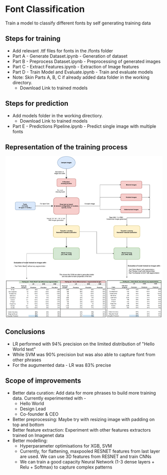 # Font Classification
Train a model to classify different fonts by self generating training data

## Steps for training
- Add relevant .ttf files for fonts in the /fonts folder
- Part A - Generate Dataset.ipynb - Generation of dataset
- Part B - Preprocess Dataset.ipynb - Preprocessing of generated images
- Part C - Extract Features.ipynb - Extraction of Image features
- Part D - Train Model and Evaluate.ipynb - Train and evaluate models
- Note: Skin Parts A, B, C if already added data folder in the working directory. 
  - Download Link to trained models

## Steps for prediction
- Add models folder in the working directiory. 
  - Download Link to trained models
- Part E - Predictions Pipeline.ipynb - Predict single image with multiple fonts

## Representation of the training process

![alt text](https://github.com/vedvasu/font-classification/blob/main/pipeline_diagram.jpg)

## Conclusions
- LR performed with 94% precision on the limited distribution of "Hello World text"
- While SVM was 90% precision but was also able to capture font from other phrases
- For the augumented data - LR was 83% precise


## Scope of improvements
- Better data curation: Add data for more phrases to build more training data. Currently experimented with -
  - Hello World
  - Design Lead
  - Co-founder & CEO
- Better preprocessing: Maybe try with resizing image with padding on top and bottom
- Better feature extraction: Experiment with other features extractors trained on Imagenet data
- Better modelling:
  - Hyperparameter optimisations for XGB, SVM
  - Currently, for flattening, maxpooled RESNET features from last layer are used. We can use 3D features from RESNET and train CNNs
  - We can train a good capacity Neural Network (1-3 dense layers + Relu + Softmax) to capture complex patterns